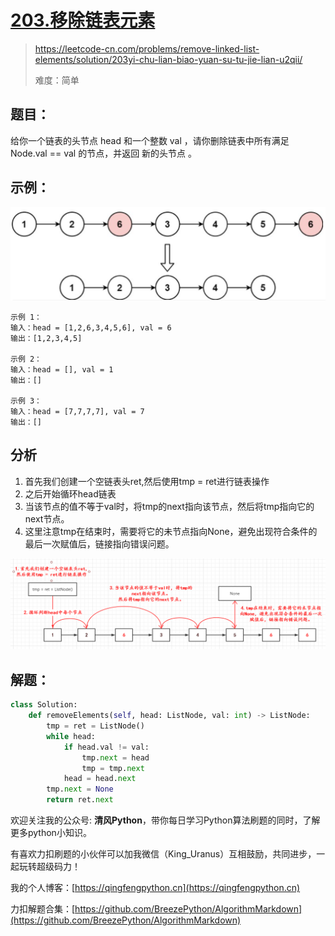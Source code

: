 # [203.移除链表元素](https://leetcode-cn.com/problems/remove-linked-list-elements/solution/203yi-chu-lian-biao-yuan-su-tu-jie-lian-u2qii/)
> https://leetcode-cn.com/problems/remove-linked-list-elements/solution/203yi-chu-lian-biao-yuan-su-tu-jie-lian-u2qii/
> 
> 难度：简单

## 题目：

给你一个链表的头节点 head 和一个整数 val ，请你删除链表中所有满足 Node.val == val 的节点，并返回 新的头节点 。

## 示例：
![](../../images/1622864172-mHDhBB-image.png)
```
示例 1：
输入：head = [1,2,6,3,4,5,6], val = 6
输出：[1,2,3,4,5]

示例 2：
输入：head = [], val = 1
输出：[]

示例 3：
输入：head = [7,7,7,7], val = 7
输出：[]
```

## 分析

1. 首先我们创建一个空链表头ret,然后使用tmp = ret进行链表操作
2. 之后开始循环head链表
3. 当该节点的值不等于val时，将tmp的next指向该节点，然后将tmp指向它的next节点。
4. 这里注意tmp在结束时，需要将它的未节点指向None，避免出现符合条件的最后一次赋值后，链接指向错误问题。

![](../../images/1622864188-pxqWlY-image.png)


## 解题：

```python
class Solution:
    def removeElements(self, head: ListNode, val: int) -> ListNode:
        tmp = ret = ListNode()
        while head:
            if head.val != val:
                tmp.next = head
                tmp = tmp.next
            head = head.next
        tmp.next = None
        return ret.next
```

欢迎关注我的公众号: **清风Python**，带你每日学习Python算法刷题的同时，了解更多python小知识。

有喜欢力扣刷题的小伙伴可以加我微信（King_Uranus）互相鼓励，共同进步，一起玩转超级码力！

我的个人博客：[https://qingfengpython.cn](https://qingfengpython.cn)

力扣解题合集：[https://github.com/BreezePython/AlgorithmMarkdown](https://github.com/BreezePython/AlgorithmMarkdown)
